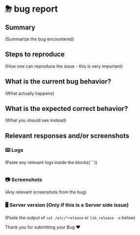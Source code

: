 # ⛈ bug report

## Summary 

(Summarize the bug encountered)


## Steps to reproduce

(How one can reproduce the issue - this is very important)


## What is the current bug behavior?

(What actually happens)


## What is the expected correct behavior?

(What you should see instead)


## Relevant responses and/or screenshots

### ⌨️ Logs

(Paste any relevant logs inside the blocks(```))

```console
```

### 📷 Screenshots

(Any relevant screenshots from the bug)


### 🖥 Server version (Only if this is a Server side issue)

(Paste the output of `cat /etc/*release` or `lsb_release -a` below)



Thank you for submitting your Bug ♥

